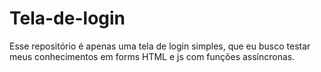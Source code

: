 # Tela-de-login
Esse repositório é apenas uma tela de login simples, que eu busco testar meus conhecimentos em forms HTML e js com funções assíncronas. 
